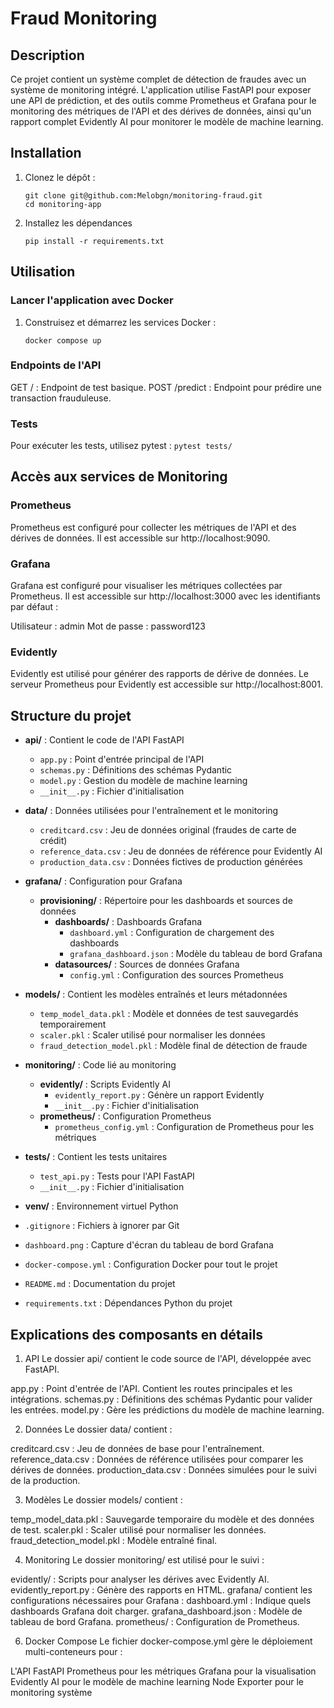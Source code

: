 # Fraud Monitoring

## Description

Ce projet contient un système complet de détection de fraudes avec un système de monitoring intégré. L'application utilise FastAPI pour exposer une API de prédiction, et des outils comme Prometheus et Grafana pour le monitoring des métriques de l'API et des dérives de données, ainsi qu'un rapport complet Evidently AI pour monitorer le modèle de machine learning.


## Installation

1. Clonez le dépôt :
   ```
   git clone git@github.com:Melobgn/monitoring-fraud.git
   cd monitoring-app

   ```


2. Installez les dépendances
    ```
    pip install -r requirements.txt
    ```

## Utilisation

### Lancer l'application avec Docker

1. Construisez et démarrez les services Docker : 
    ```
    docker compose up
    ```


### Endpoints de l'API

GET / : Endpoint de test basique.
POST /predict : Endpoint pour prédire une transaction frauduleuse.


### Tests

Pour exécuter les tests, utilisez pytest :
    ```
    pytest tests/
    ```


## Accès aux services de Monitoring

### Prometheus

Prometheus est configuré pour collecter les métriques de l'API et des dérives de données. Il est accessible sur http://localhost:9090.


### Grafana

Grafana est configuré pour visualiser les métriques collectées par Prometheus. Il est accessible sur http://localhost:3000 avec les identifiants par défaut :

Utilisateur : admin
Mot de passe : password123


### Evidently

Evidently est utilisé pour générer des rapports de dérive de données. Le serveur Prometheus pour Evidently est accessible sur http://localhost:8001.


## Structure du projet

- **api/** : Contient le code de l'API FastAPI
  - `app.py` : Point d'entrée principal de l'API
  - `schemas.py` : Définitions des schémas Pydantic
  - `model.py` : Gestion du modèle de machine learning
  - `__init__.py` : Fichier d'initialisation

- **data/** : Données utilisées pour l'entraînement et le monitoring
  - `creditcard.csv` : Jeu de données original (fraudes de carte de crédit)
  - `reference_data.csv` : Jeu de données de référence pour Evidently AI
  - `production_data.csv` : Données fictives de production générées

- **grafana/** : Configuration pour Grafana
  - **provisioning/** : Répertoire pour les dashboards et sources de données
    - **dashboards/** : Dashboards Grafana
      - `dashboard.yml` : Configuration de chargement des dashboards
      - `grafana_dashboard.json` : Modèle du tableau de bord Grafana
    - **datasources/** : Sources de données Grafana
      - `config.yml` : Configuration des sources Prometheus

- **models/** : Contient les modèles entraînés et leurs métadonnées
  - `temp_model_data.pkl` : Modèle et données de test sauvegardés temporairement
  - `scaler.pkl` : Scaler utilisé pour normaliser les données
  - `fraud_detection_model.pkl` : Modèle final de détection de fraude

- **monitoring/** : Code lié au monitoring
  - **evidently/** : Scripts Evidently AI
    - `evidently_report.py` : Génère un rapport Evidently
    - `__init__.py` : Fichier d'initialisation
  - **prometheus/** : Configuration Prometheus
    - `prometheus_config.yml` : Configuration de Prometheus pour les métriques

- **tests/** : Contient les tests unitaires
  - `test_api.py` : Tests pour l'API FastAPI
  - `__init__.py` : Fichier d'initialisation

- **venv/** : Environnement virtuel Python

- `.gitignore` : Fichiers à ignorer par Git

- `dashboard.png` : Capture d'écran du tableau de bord Grafana

- `docker-compose.yml` : Configuration Docker pour tout le projet

- `README.md` : Documentation du projet

- `requirements.txt` : Dépendances Python du projet




## Explications des composants en détails

1. API
Le dossier api/ contient le code source de l'API, développée avec FastAPI.

app.py : Point d'entrée de l'API. Contient les routes principales et les intégrations.
schemas.py : Définitions des schémas Pydantic pour valider les entrées.
model.py : Gère les prédictions du modèle de machine learning.

2. Données
Le dossier data/ contient :

creditcard.csv : Jeu de données de base pour l'entraînement.
reference_data.csv : Données de référence utilisées pour comparer les dérives de données.
production_data.csv : Données simulées pour le suivi de la production.

3. Modèles
Le dossier models/ contient :

temp_model_data.pkl : Sauvegarde temporaire du modèle et des données de test.
scaler.pkl : Scaler utilisé pour normaliser les données.
fraud_detection_model.pkl : Modèle entraîné final.

4. Monitoring
Le dossier monitoring/ est utilisé pour le suivi :

evidently/ : Scripts pour analyser les dérives avec Evidently AI.
evidently_report.py : Génère des rapports en HTML.
grafana/ contient les configurations nécessaires pour Grafana :
dashboard.yml : Indique quels dashboards Grafana doit charger.
grafana_dashboard.json : Modèle de tableau de bord Grafana.
prometheus/ : Configuration de Prometheus.

6. Docker Compose
Le fichier docker-compose.yml gère le déploiement multi-conteneurs pour :

L'API FastAPI
Prometheus pour les métriques
Grafana pour la visualisation
Evidently AI pour le modèle de machine learning
Node Exporter pour le monitoring système

